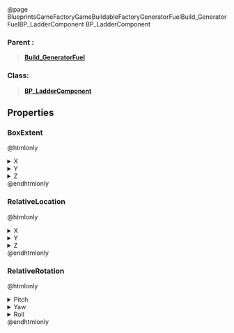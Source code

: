 @page BlueprintsGameFactoryGameBuildableFactoryGeneratorFuelBuild_GeneratorFuelBP_LadderComponent BP_LadderComponent
### Parent :
<b><a href="_blueprints_game_factory_game_buildable_factory_generator_fuel_build__generator_fuel.html"><blockquote>Build_GeneratorFuel</blockquote></a></b>
### Class:
<b><a href="_blueprints_game_factory_game_buildable-shared_ladder_b_p__ladder_component.html"><blockquote>BP_LadderComponent</blockquote></a></b>
## Properties
### BoxExtent
@htmlonly
<details>
 <summary>X</summary>
<blockquote>50</blockquote>
</details>
<details>
 <summary>Y</summary>
<blockquote>50</blockquote>
</details>
<details>
 <summary>Z</summary>
<blockquote>460</blockquote>
</details>
@endhtmlonly

### RelativeLocation
@htmlonly
<details>
 <summary>X</summary>
<blockquote>287.9541015625</blockquote>
</details>
<details>
 <summary>Y</summary>
<blockquote>277.9541015625</blockquote>
</details>
<details>
 <summary>Z</summary>
<blockquote>1230</blockquote>
</details>
@endhtmlonly

### RelativeRotation
@htmlonly
<details>
 <summary>Pitch</summary>
<blockquote>0</blockquote>
</details>
<details>
 <summary>Yaw</summary>
<blockquote>-135</blockquote>
</details>
<details>
 <summary>Roll</summary>
<blockquote>0</blockquote>
</details>
@endhtmlonly

